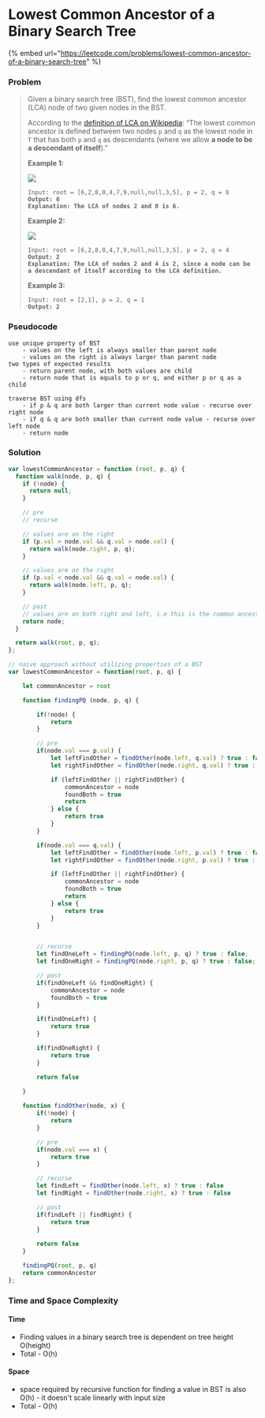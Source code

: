 # Lowest Common Ancestor of a Binary Search Tree

{% embed url="https://leetcode.com/problems/lowest-common-ancestor-of-a-binary-search-tree" %}

### Problem

> Given a binary search tree (BST), find the lowest common ancestor (LCA) node of two given nodes in the BST.
>
> According to the [definition of LCA on Wikipedia](https://en.wikipedia.org/wiki/Lowest\_common\_ancestor): “The lowest common ancestor is defined between two nodes `p` and `q` as the lowest node in `T` that has both `p` and `q` as descendants (where we allow **a node to be a descendant of itself**).”
>
> &#x20;
>
> **Example 1:**
>
> ![](https://assets.leetcode.com/uploads/2018/12/14/binarysearchtree\_improved.png)
>
> <pre data-overflow="wrap"><code>Input: root = [6,2,8,0,4,7,9,null,null,3,5], p = 2, q = 8
> <strong>Output: 6
> </strong><strong>Explanation: The LCA of nodes 2 and 8 is 6.</strong></code></pre>
>
> **Example 2:**
>
> ![](https://assets.leetcode.com/uploads/2018/12/14/binarysearchtree\_improved.png)
>
> <pre data-overflow="wrap"><code>Input: root = [6,2,8,0,4,7,9,null,null,3,5], p = 2, q = 4
> <strong>Output: 2
> </strong><strong>Explanation: The LCA of nodes 2 and 4 is 2, since a node can be a descendant of itself according to the LCA definition.</strong></code></pre>
>
> **Example 3:**
>
> <pre><code>Input: root = [2,1], p = 2, q = 1
> <strong>Output: 2</strong></code></pre>

### Pseudocode

```
use unique property of BST 
    - values on the left is always smaller than parent node
    - values on the right is always larger than parent node
two types of expected results
    - return parent node, with both values are child
    - return node that is equals to p or q, and either p or q as a child

traverse BST using dfs
    - if p & q are both larger than current node value - recurse over right node
    - if q & q are both smaller than current node value - recurse over left node
    - return node

```

### Solution

```javascript
var lowestCommonAncestor = function (root, p, q) {
  function walk(node, p, q) {
    if (!node) {
      return null;
    }

    // pre
    // recurse

    // values are on the right
    if (p.val > node.val && q.val > node.val) {
      return walk(node.right, p, q);
    }

    // values are on the right
    if (p.val < node.val && q.val < node.val) {
      return walk(node.left, p, q);
    }

    // post
    // values are on both right and left, i.e this is the common ancestor
    return node;
  }

  return walk(root, p, q);
};

// naive approach without utilizing properties of a BST
var lowestCommonAncestor = function(root, p, q) {

    let commonAncestor = root

    function findingPQ (node, p, q) {

        if(!node) {
            return
        }

        // pre
        if(node.val === p.val) {
            let leftFindOther = findOther(node.left, q.val) ? true : false
            let rightFindOther = findOther(node.right, q.val) ? true : false

            if (leftFindOther || rightFindOther) {
                commonAncestor = node
                foundBoth = true
                return
            } else {
                return true
            }
        }

        if(node.val === q.val) {
            let leftFindOther = findOther(node.left, p.val) ? true : false
            let rightFindOther = findOther(node.right, p.val) ? true : false

            if (leftFindOther || rightFindOther) {
                commonAncestor = node
                foundBoth = true
                return
            } else {
                return true
            }
        }


        // recurse
        let findOneLeft = findingPQ(node.left, p, q) ? true : false;
        let findOneRight = findingPQ(node.right, p, q) ? true : false;

        // post
        if(findOneLeft && findOneRight) {
            commonAncestor = node
            foundBoth = true
        }

        if(findOneLeft) {
            return true
        }

        if(findOneRight) {
            return true
        }

        return false
    
    }

    function findOther(node, x) {
        if(!node) {
            return
        }

        // pre
        if(node.val === x) {
            return true
        }

        // recurse
        let findLeft = findOther(node.left, x) ? true : false
        let findRight = findOther(node.right, x) ? true : false

        // post
        if(findLeft || findRight) {
            return true
        } 
        
        return false
    }

    findingPQ(root, p, q)
    return commonAncestor
};


```

### Time and Space Complexity

#### Time

* Finding values in a binary search tree is dependent on tree height O(height)
* Total - O(h)

#### Space

* space required by recursive function for finding a value in BST is also O(h) - it doesn't scale linearly with input size
* Total - O(h)
